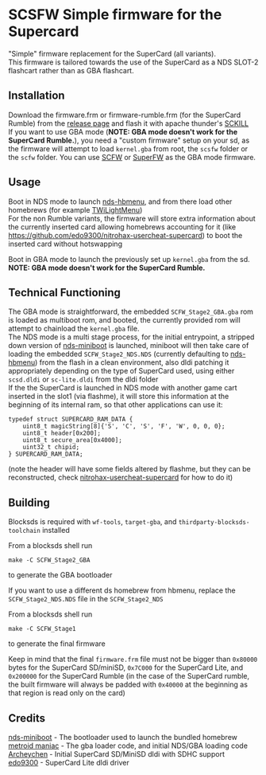 # SCSFW Simple firmware for the Supercard

"Simple" firmware replacement for the SuperCard (all variants).  
This firmware is tailored towards the use of the SuperCard as a NDS SLOT-2 flashcart
rather than as GBA flashcart.  

## Installation
Download the firmware.frm or firmware-rumble.frm (for the SuperCard Rumble) from the [release page](https://github.com/edo9300/SCSFW/releases)
and flash it with apache thunder's [SCKILL](https://github.com/ApacheThunder/SCKILL/releases/latest)  
If you want to use GBA mode (**NOTE: GBA mode doesn't work for the SuperCard Rumble.**),
you need a "custom firmware" setup on your sd, as the
firmware will attempt to load `kernel.gba` from root, the `scsfw` folder or the `scfw` folder.
You can use [SCFW](https://github.com/metroid-maniac/SCFW)
or [SuperFW](https://gbatemp.net/threads/superfw-a-very-much-wip-supercard-firmware.654847/)
as the GBA mode firmware.

## Usage
Boot in NDS mode to launch [nds-hbmenu](https://github.com/devkitPro/nds-hb-menu), and from there
load other homebrews (for example [TWiLightMenu](https://github.com/DS-Homebrew/TWiLightMenu/))  
For the non Rumble variants, the firmware will store extra information about the currently inserted
card allowing homebrews accounting for it (like https://github.com/edo9300/nitrohax-usercheat-supercard)
to boot the inserted card without hotswapping

Boot in GBA mode to launch the previously set up `kernel.gba` from the sd.  
**NOTE: GBA mode doesn't work for the SuperCard Rumble.**

## Technical Functioning
The GBA mode is straightforward, the embedded `SCFW_Stage2_GBA.gba` rom is loaded as multiboot rom, and booted,
the currently provided rom will attempt to chainload the `kernel.gba` file.  
The NDS mode is a multi stage process, for the initial entrypoint, a stripped down version
of [nds-miniboot](https://github.com/asiekierka/nds-miniboot) is launched, miniboot will then
take care of loading the embedded `SCFW_Stage2_NDS.NDS`  (currently defaulting to [nds-hbmenu](https://github.com/devkitPro/nds-hb-menu))
from the flash in a clean environment, also dldi patching it appropriately
depending on the type of SuperCard used, using either `scsd.dldi` or `sc-lite.dldi` from the dldi folder  
If the the SuperCard is launched in NDS mode with another game cart inserted in the slot1 (via flashme),
it will store this information at the beginning of its internal ram, so that other applications can use it:
```
typedef struct SUPERCARD_RAM_DATA {
	uint8_t magicString[8]{'S', 'C', 'S', 'F', 'W', 0, 0, 0};
	uint8_t header[0x200];
	uint8_t secure_area[0x4000];
	uint32_t chipid;
} SUPERCARD_RAM_DATA;
```

(note the header will have some fields altered by flashme, but they can be reconstructed, check
[nitrohax-usercheat-supercard](https://github.com/edo9300/nitrohax-usercheat-supercard/blob/6354f044f9b85b7e78d8d6591204149455d1e368/arm9/source/main.cpp#L393-L421)
for how to do it)

## Building
Blocksds is required with `wf-tools`, `target-gba`, and `thirdparty-blocksds-toolchain` installed

From a blocksds shell run
```
make -C SCFW_Stage2_GBA
```
to generate the GBA bootloader

If you want to use a different ds homebrew from hbmenu, replace the `SCFW_Stage2_NDS.NDS`
file in the `SCFW_Stage2_NDS`

From a blocksds shell run
```
make -C SCFW_Stage1
```
to generate the final firmware

Keep in mind that the final `firmware.frm` file must not be bigger than `0x80000` bytes
for the SuperCard SD/miniSD, `0x7C000` for the SuperCard Lite, and `0x200000` for the SuperCard
Rumble (in the case of the SuperCard rumble, the built firmware will always be padded with `0x40000`
at the beginning as that region is read only on the card)

## Credits
[nds-miniboot](https://github.com/asiekierka/nds-miniboot) - The bootloader used to launch the bundled homebrew  
[metroid maniac](https://github.com/metroid-maniac) - The gba loader code, and initial NDS/GBA loading code  
[Archeychen](https://github.com/ArcheyChen) - Initial SuperCard SD/MiniSD dldi with SDHC support  
[edo9300](https://github.com/edo9300) - SuperCard Lite dldi driver
